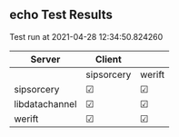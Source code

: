 ## echo Test Results
Test run at 2021-04-28 12:34:50.824260

| Server      | Client      |             |
|-------------|-------------|-------------|
|             | sipsorcery  | werift      |
| sipsorcery  | &#9745;     | &#9745;     |
| libdatachannel| &#9745;     | &#9745;     |
| werift      | &#9745;     | &#9745;     |
